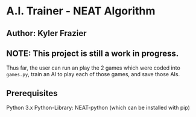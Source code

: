 # **A.I. Trainer - NEAT Algorithm**
## Author: Kyler Frazier

## NOTE: This project is still a work in progress.
Thus far, the user can run an play the 2 games which were coded into `games.py`, train an AI to play each of those games, and save those AIs.

## Prerequisites
Python 3.x
Python-Library: NEAT-python (which can be installed with pip)